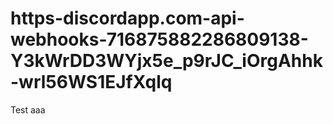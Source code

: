# https-discordapp.com-api-webhooks-716875882286809138-Y3kWrDD3WYjx5e_p9rJC_iOrgAhhk-wrl56WS1EJfXqlq
Test
aaa

